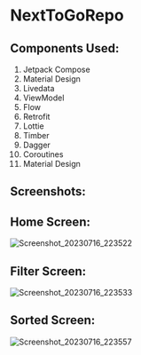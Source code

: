 # NextToGoRepo

Components Used:
----------------
1. Jetpack Compose
2. Material Design
3. Livedata
4. ViewModel
5. Flow
6. Retrofit
7. Lottie
8. Timber
9. Dagger
10. Coroutines
11. Material Design

Screenshots:
------------

Home Screen:
-----------
   ![Screenshot_20230716_223522](https://github.com/krisrajkumar/NextToGoRepo/assets/4962838/654601de-b337-456c-a94e-0c2a3b3eb97e)

Filter Screen:
-------------
   ![Screenshot_20230716_223533](https://github.com/krisrajkumar/NextToGoRepo/assets/4962838/70fa3812-5bff-4ac7-99d2-9b4def076e6a)

Sorted Screen:
--------------
   ![Screenshot_20230716_223557](https://github.com/krisrajkumar/NextToGoRepo/assets/4962838/4e82bda9-a20b-482e-8dcd-6c990c99c540)
